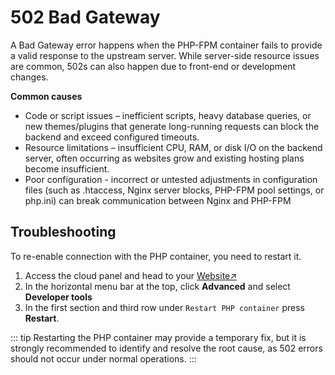 # 502 Bad Gateway

A Bad Gateway error happens when the PHP-FPM container fails to provide a valid response to the upstream server.
While server-side resource issues are common, 502s can also happen due to front-end or development changes.

**Common causes**

- Code or script issues – inefficient scripts, heavy database queries, or new themes/plugins that generate long-running requests can block the backend and exceed configured timeouts.
- Resource limitations – insufficient CPU, RAM, or disk I/O on the backend server, often occurring as websites grow and existing hosting plans become insufficient.
- Poor configuration - incorrect or untested adjustments in configuration files (such as .htaccess, Nginx server blocks, PHP-FPM pool settings, or php.ini) can break communication between Nginx and PHP-FPM 
 


## Troubleshooting

To re-enable connection with the PHP container, you need to restart it.

1. Access the cloud panel and head to your [Website↗](https://cloud.envision.nl/websites)
2. In the horizontal menu bar at the top, click **Advanced** and select **Developer tools**
3. In the first section and third row under `Restart PHP container` press **Restart**.

::: tip
Restarting the PHP container may provide a temporary fix, 
but it is strongly recommended to identify and resolve the root cause, as 502 errors should not occur under normal operations.
:::
